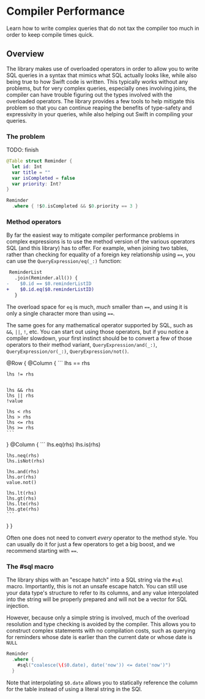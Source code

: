 # Compiler Performance

Learn how to write complex queries that do not tax the compiler too much in order to keep compile
times quick.

## Overview

The library makes use of overloaded operators in order to allow you to write SQL queries in a 
syntax that mimics what SQL actually looks like, while also being true to how Swift code is written.
This typically works without any problems, but for very complex queries, especially ones involving
joins, the compiler can have trouble figuring out the types involved with the overloaded operators.
The library provides a few tools to help mitigate this problem so that you can continue reaping the
benefits of type-safety and expressivity in your queries, while also helping out Swift in compiling
your queries.

### The problem

TODO: finish

```swift
@Table struct Reminder {
  let id: Int 
  var title = ""
  var isCompleted = false 
  var priority: Int?
}

Reminder
  .where { !$0.isCompleted && $0.priority == 3 }
```

### Method operators

By far the easiest way to mitigate compiler performance problems in complex expressions is to use
the method version of the various operators SQL (and this library) has to offer. For example,
when joining two tables, rather than checking for equality of a foreign key relationship using
`==`, you can use the ``QueryExpression/eq(_:)`` function:

```diff
 ReminderList
   .join(Reminder.all()) {
-    $0.id == $0.reminderListID
+    $0.id.eq($0.reminderListID)
   }
```

The overload space for `eq` is much, _much_ smaller than `==`, and using it is only a single 
character more than using `==`.

The same goes for any mathematical operator supported by SQL, such as `&&`, `||`, `!`, etc. You can
start out using those operators, but if you notice a compiler slowdown, your first instinct should
be to convert a few of those operators to their method variant, ``QueryExpression/and(_:)``,
``QueryExpression/or(_:)``, ``QueryExpression/not()``.

@Row {
  @Column {
    ```
    lhs == rhs
    
    
    lhs != rhs
    
    
    lhs && rhs
    lhs || rhs
    !value
    
    lhs < rhs
    lhs > rhs
    lhs <= rhs
    lhs >= rhs
    ```
  }
  @Column {
    ```
    lhs.eq(rhs)
    lhs.is(rhs)
    
    lhs.neq(rhs)
    lhs.isNot(rhs)
    
    lhs.and(rhs)
    lhs.or(rhs)
    value.not()
    
    lhs.lt(rhs)
    lhs.gt(rhs)
    lhs.lte(rhs)
    lhs.gte(rhs)
    ```
  }
}

Often one does not need to convert _every_ operator to the method style. You can usually do it for
just a few operators to get a big boost, and we recommend starting with `==`.

### The #sql macro

The library ships with an "escape hatch" into a SQL string via the `#sql` macro. Importantly, this
is not an unsafe escape hatch. You can still use your data type's structure to refer to its columns,
and any value interpolated into the string will be properly prepared and will not be a vector
for SQL injection.

However, because only a simple string is involved, much of the overload resolution and type checking
is avoided by the compiler. This allows you to construct complex statements with no compilation
costs, such as querying for reminders whose date is earlier than the current date or whose 
date is `NULL`

```swift
Reminder
  .where { 
    #sql("coalesce(\($0.date), date('now')) <= date('now')")
  }
```

Note that interpolating `$0.date` allows you to statically reference the column for the table 
instead of using a literal string in the SQl.
